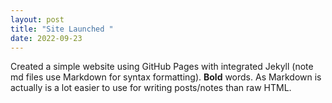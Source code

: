 ```yaml
--- 
layout: post 
title: "Site Launched " 
date: 2022-09-23 
--- 
```

 
Created a simple website using GitHub Pages with integrated Jekyll (note md files use Markdown for syntax 
formatting).  **Bold** words.  As Markdown is actually is a lot easier to use for writing posts/notes than raw 
HTML. 

